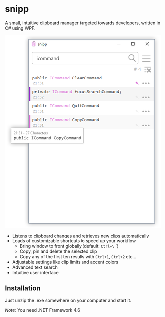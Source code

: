 ﻿# snipp

A small, intuitive clipboard manager targeted towards developers, written in C# using WPF.

![snipp screenshot](.screenshots/screenshot-0.9.0.png)

* Listens to clipboard changes and retrieves new clips automatically
* Loads of customizable shortcuts to speed up your workflow
	- Bring window to front globally (default: `Ctrl+\` `)
	- Copy, pin and delete the selected clip
	- Copy any of the first ten results with `Ctrl+1`, `Ctrl+2` etc...
* Adjustable settings like clip limits and accent colors
* Advanced text search
* Intuitive user interface

## Installation

Just unzip the .exe somewhere on your computer and start it.

*Note:* You need .NET Framework 4.6

